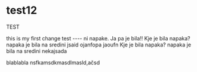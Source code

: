 # test12
TEST

this is my first change test ---- ni napake. Ja pa je bila!!
Kje je bila napaka? napaka je bila na sredini jsaid
ojanfopa
jaoufn
Kje je bila napaka? napaka je bila na sredini nekajsada

blablabla
nsfkamsdkmasdlmasld,ačsd
